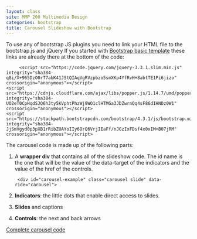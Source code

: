 ```yaml
---
layout: class
site: MMP 200 Multimedia Design
categories: bootstrap
title: Carousel Slideshow with Bootstrap
---
```

To use any of bootstrap JS plugins you need to link your HTML file to the bootstrap.js and jQuery If you started with [Bootstrap basic template](https://getbootstrap.com/docs/4.3/getting-started/introduction/#starter-template) these links are already there at the bottom of the code:

         <script src="https://code.jquery.com/jquery-3.3.1.slim.min.js" integrity="sha384-      q8i/X+965DzO0rT7abK41JStQIAqVgRVzpbzo5smXKp4YfRvH+8abtTE1Pi6jizo" crossorigin="anonymous"></script>
    <script src="https://cdnjs.cloudflare.com/ajax/libs/popper.js/1.14.7/umd/popper.min.js" integrity="sha384-UO2eT0CpHqdSJQ6hJty5KVphtPhzWj9WO1clHTMGa3JDZwrnQq4sF86dIHNDz0W1" crossorigin="anonymous"></script>
    <script src="https://stackpath.bootstrapcdn.com/bootstrap/4.3.1/js/bootstrap.min.js" integrity="sha384-JjSmVgyd0p3pXB1rRibZUAYoIIy6OrQ6VrjIEaFf/nJGzIxFDsf4x0xIM+B07jRM" crossorigin="anonymous"></script>

The carousel code is made up of the following parts:

1. A **wrapper div** that contains all of the slideshow code. The id name is the one that will be the value of the data-target of the indicators and the value of the href of the controls.

        <div id="carousel-example" class="carousel slide" data-ride="carousel">

1. **Indicators**: the little dots that enable direct access to slides.
1. **Slides** and captions
1. **Controls**: the next and back arrows

[Complete carousel code](https://getbootstrap.com/docs/3.3/javascript/#carousel)
